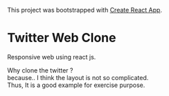 This project was bootstrapped with [Create React App](https://github.com/facebookincubator/create-react-app).

Twitter Web Clone
==============
Responsive web using react js.  

Why clone the twitter ?  
because..  I think the layout is not so complicated.  
Thus, It is a good example for exercise purpose. 